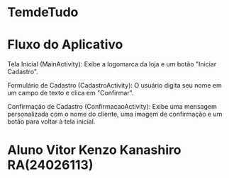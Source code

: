 # TemdeTudo
# Fluxo do Aplicativo
Tela Inicial (MainActivity): Exibe a logomarca da loja e um botão "Iniciar Cadastro".

Formulário de Cadastro (CadastroActivity): O usuário digita seu nome em um campo de texto e clica em "Confirmar".

Confirmação de Cadastro (ConfirmacaoActivity): Exibe uma mensagem personalizada com o nome do cliente, uma imagem de confirmação e um botão para voltar à tela inicial.
# Aluno Vitor Kenzo Kanashiro RA(24026113)
